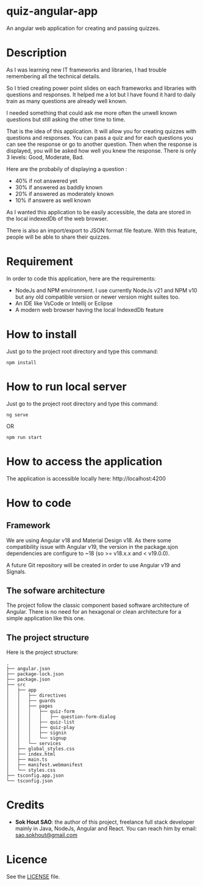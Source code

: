 # quiz-angular-app

An angular web application for creating and passing quizzes.

# Description

As I was learning new IT frameworks and libraries, I had trouble remembering all the technical details.

So I tried creating power point slides on each frameworks and libraries with questions and responses. It helped me a lot but I have found it hard to daily train as many questions are already well known.

I needed something that could ask me more often the unwell known questions but still asking the other time to time.

That is the idea of this application. It will allow you for creating quizzes with questions and responses. You can pass a quiz and for each questions you can see the response or go to another question. Then when the response is displayed, you will be asked how well you knew the response. There is only 3 levels: Good, Moderate, Bad.

Here are the probabily of displaying a question :

- 40% if not answered yet
- 30% if answered as baddly known
- 20% if answered as moderately known
- 10% if answere as well known

As I wanted this application to be easily accessible, the data are stored in the local indexedDb of the web browser.

There is also an import/export to JSON format file feature. With this feature, people will be able to share their quizzes.

# Requirement

In order to code this application, here are the requirements:

- NodeJs and NPM environment. I use currently NodeJs v21 and NPM v10 but any old compatible version or newer version might suites too.
- An IDE like VsCode or Intellij or Eclipse
- A modern web browser having the local IndexedDb feature

# How to install

Just go to the project root directory and type this command:

```shell
npm install
```

# How to run local server

Just go to the project root directory and type this command:

```shell
ng serve
```

OR

```shell
npm run start
```

# How to access the application

The application is accessible locally here: http://localhost:4200


# How to code

## Framework

We are using Angular v18 and Material Design v18.
As there some compatibility issue with Angular v19, the version in the package.sjon dependencies are configure to ~18 (so >= v18.x.x and < v19.0.0).

A future Git repository will be created in order to use Angular v19 and Signals.

## The sofware architecture

The project follow the classic component based software architecture of Angular. There is no need for an hexagonal or clean architecture for a simple application like this one.

## The project structure

Here is the project structure:

```
.
├── angular.json
├── package-lock.json
├── package.json
├── src
│   ├── app
│   │   ├── directives
│   │   ├── guards
│   │   ├── pages
│   │   │   ├── quiz-form
│   │   │   │   ├── question-form-dialog
│   │   │   ├── quiz-list
│   │   │   ├── quiz-play
│   │   │   ├── signin
│   │   │   └── signup
│   │   └── services
│   ├── global_styles.css
│   ├── index.html
│   ├── main.ts
│   ├── manifest.webmanifest
│   └── styles.css
├── tsconfig.app.json
└── tsconfig.json
```

# Credits

- **Sok Hout SAO**: the author of this project, freelance full stack developer mainly in Java, NodeJs, Angular and React. You can reach him by email: sao.sokhout@gmail.com

# Licence

See the <a href="./LICENSE">LICENSE</a> file.
